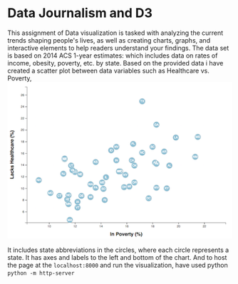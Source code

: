 # Data Journalism and D3

This assignment of Data visualization is tasked with analyzing the current trends shaping people's lives, as well as creating charts, graphs, and interactive elements to help readers understand your findings.
The data set is based on 2014 ACS 1-year estimates: which includes data on rates of income, obesity, poverty, etc. by state.
Based on the provided data i have created a scatter plot between data variables such as Healthcare vs. Poverty,
![Healthcare vs. Poverty](Images/4-scatter.jpg)

It includes state abbreviations in the circles, where each circle represents a state.
It has axes and labels to the left and bottom of the chart.
And to host the page at the `localhost:8000`  and run the visualization, have used python `python -m http-server`
